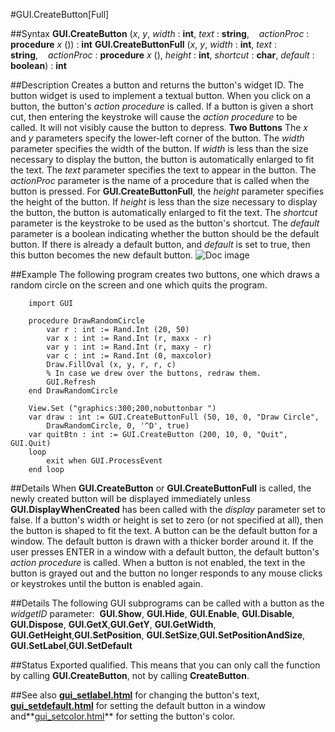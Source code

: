 
#GUI.CreateButton[Full]

##Syntax
**GUI.CreateButton** (*x*, *y*, *width* : **int**, *text* : **string**,    *actionProc* : **procedure** *x* ()) : **int**
**GUI.CreateButtonFull** (*x*, *y*, *width* : **int**, *text* : **string**,    *actionProc* : **procedure** *x* (), *height* : **int**, *shortcut* : **char**, *default* : **boolean**) : **int**

##Description
Creates a button and returns the button's widget ID.
The button widget is used to implement a textual button. When you click on a button, the button's *action procedure* is called. If a button is given a short cut, then entering the keystroke will cause the *action procedure* to be called. It will not visibly cause the button to depress.
**Two Buttons**
The *x* and *y* parameters specify the lower-left corner of the button. The *width* parameter specifies the width of the button. If *width* is less than the size necessary to display the button, the button is automatically enlarged to fit the text. The *text* parameter specifies the text to appear in the button. The *actionProc* parameter is the name of a procedure that is called when the button is pressed.
For **GUI.CreateButtonFull**, the *height* parameter specifies the height of the button. If *height* is less than the size necessary to display the button, the button is automatically enlarged to fit the text. The *shortcut* parameter is the keystroke to be used as the button's shortcut. The *default* parameter is a boolean indicating whether the button should be the default button. If there is already a default button, and *default* is set to true, then this button becomes the new default button.
![Doc image](gui_createbutton_full01.gif)

##Example
The following program creates two buttons, one which draws a random circle on the screen and one which quits the program.

        import GUI
        
        procedure DrawRandomCircle
            var r : int := Rand.Int (20, 50)
            var x : int := Rand.Int (r, maxx - r)
            var y : int := Rand.Int (r, maxy - r)
            var c : int := Rand.Int (0, maxcolor)
            Draw.FillOval (x, y, r, r, c)
            % In case we drew over the buttons, redraw them.
            GUI.Refresh
        end DrawRandomCircle
        
        View.Set ("graphics:300;200,nobuttonbar ")
        var draw : int := GUI.CreateButtonFull (50, 10, 0, "Draw Circle",
            DrawRandomCircle, 0, '^D', true)
        var quitBtn : int := GUI.CreateButton (200, 10, 0, "Quit", GUI.Quit)
        loop
            exit when GUI.ProcessEvent
        end loop
##Details
When **GUI.CreateButton** or **GUI.CreateButtonFull** is called, the newly created button will be displayed immediately unless **GUI.DisplayWhenCreated** has been called with the *display* parameter set to false. 
If a button's width or height is set to zero (or not specified at all), then the button is shaped to fit the text.
A button can be the default button for a window. The default button is drawn with a thicker border around it. If the user presses ENTER in a window with a default button, the default button's *action procedure* is called.
When a button is not enabled, the text in the button is grayed out and the button no longer responds to any mouse clicks or keystrokes until the button is enabled again.

##Details
The following GUI subprograms can be called with a button as the *widgetID* parameter:
 **GUI.Show**, **GUI.Hide**, **GUI.Enable**, **GUI.Disable**, **GUI.Dispose**, **GUI.GetX**,**GUI.GetY**, **GUI.GetWidth**, **GUI.GetHeight**,**GUI.SetPosition**, **GUI.SetSize**,**GUI.SetPositionAndSize**, **GUI.SetLabel**,**GUI.SetDefault**

##Status
Exported qualified.
This means that you can only call the function by calling **GUI.CreateButton**, not by calling **CreateButton**.

##See also
**[gui_setlabel.html](GUI.SetLabel)** for changing the button's text, **[gui_setdefault.html](GUI.SetDefault)** for setting the default button in a window and**[gui_setcolor.html](GUI.SetColor)** for setting the button's color.
